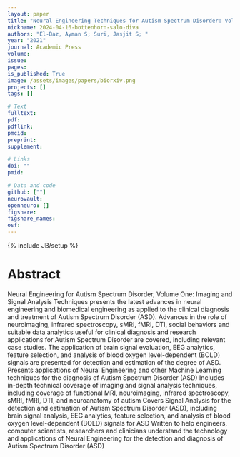 ```yaml
---
layout: paper
title: "Neural Engineering Techniques for Autism Spectrum Disorder: Volume 1: Imaging and Signal Analysis"
nickname: 2024-04-16-bottenhorn-salo-diva
authors: "El-Baz, Ayman S; Suri, Jasjit S; "
year: "2021"
journal: Academic Press
volume: 
issue:
pages: 
is_published: True
image: /assets/images/papers/biorxiv.png
projects: []
tags: []

# Text
fulltext:
pdf:
pdflink:
pmcid:
preprint: 
supplement:

# Links
doi: ""
pmid:

# Data and code
github: [""]
neurovault:
openneuro: []
figshare:
figshare_names:
osf:
---
```

{% include JB/setup %}

# Abstract

Neural Engineering for Autism Spectrum Disorder, Volume One: Imaging and Signal Analysis Techniques presents the latest advances in neural engineering and biomedical engineering as applied to the clinical diagnosis and treatment of Autism Spectrum Disorder (ASD). Advances in the role of neuroimaging, infrared spectroscopy, sMRI, fMRI, DTI, social behaviors and suitable data analytics useful for clinical diagnosis and research applications for Autism Spectrum Disorder are covered, including relevant case studies. The application of brain signal evaluation, EEG analytics, feature selection, and analysis of blood oxygen level-dependent (BOLD) signals are presented for detection and estimation of the degree of ASD. Presents applications of Neural Engineering and other Machine Learning techniques for the diagnosis of Autism Spectrum Disorder (ASD) Includes in-depth technical coverage of imaging and signal analysis techniques, including coverage of functional MRI, neuroimaging, infrared spectroscopy, sMRI, fMRI, DTI, and neuroanatomy of autism Covers Signal Analysis for the detection and estimation of Autism Spectrum Disorder (ASD), including brain signal analysis, EEG analytics, feature selection, and analysis of blood oxygen level-dependent (BOLD) signals for ASD Written to help engineers, computer scientists, researchers and clinicians understand the technology and applications of Neural Engineering for the detection and diagnosis of Autism Spectrum Disorder (ASD)
